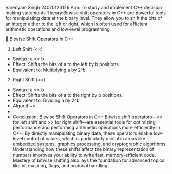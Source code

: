 Varenyam Singh
24070123126
Aim: To study and implement C++ decision making statements
Theory:Bitwise shift operators in C++ are powerful tools for manipulating data at the binary level. They allow you to shift the bits of an integer either to the left or right, which is often used for efficient arithmetic operations and low-level programming.

🔧 Bitwise Shift Operators in C++
1. Left Shift (<<)
- Syntax: a << b
- Effect: Shifts the bits of a to the left by b positions.
- Equivalent to: Multiplying a by 2^b
2. Right Shift (>>)
- Syntax: a >> b
- Effect: Shifts the bits of a to the right by b positions.
- Equivalent to: Dividing a by 2^b
- Algorith~>
- 
- Conclusion: Bitwise Shift Operators in C++
   Bitwise shift operators—<< for left shift and >> for right shift—are essential tools for optimizing performance and performing arithmetic operations more efficiently in C++. By directly      manipulating binary data, these operators enable low-level control of values, which is particularly useful in areas like embedded systems, graphics processing, and cryptographic              algorithms.
   Understanding how these shifts affect the binary representation of numbers improves your ability to write fast, memory-efficient code. Mastery of bitwise shifting also lays the foundation    for advanced topics like bit masking, flags, and protocol handling.


 





